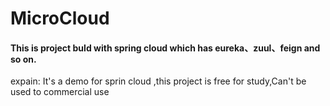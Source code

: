 # MicroCloud
#### This is project buld  with spring cloud which has eureka、zuul、feign and so on.
expain: It's a demo for sprin cloud ,this project is free for study,Can't be used to commercial use